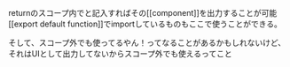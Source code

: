 returnのスコープ内で<Component />と記入すればその[[component]]を出力することが可能
[[export default function]]でimportしているものもここで使うことができる。

そして、スコープ外でも使ってるやん！ってなることがあるかもしれないけど、それはUIとして出力してないからスコープ外でも使えるってこと